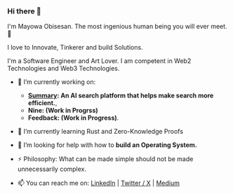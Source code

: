### Hi there 👋

I'm Mayowa Obisesan.
The most ingenious human being you will ever meet. 🙂


I love to Innovate, Tinkerer and build Solutions.

I'm a Software Engineer and Art Lover.
I am competent in Web2 Technologies and Web3 Technologies.

- 🔭 I’m currently working on:
  - **[Summary](https://createsummary.com "Summary"): An AI search platform that helps make search more efficient.**,
  - **Nine: (Work in Progrss)**
  - **Feedback: (Work in Progress)**.
- 🌱 I’m currently learning Rust and Zero-Knowledge Proofs
- 🤔 I’m looking for help with how to **build an Operating System.**
- ⚡ Philosophy: What can be made simple should not be made unnecessarily complex.

- 📫 You can reach me on:
[LinkedIn](https://linkedin.com/in/mayowa-obisesan)
|
[Twitter / X](https://x.com/blessed_mayowa)
|
[Medium](https://mayowaobisesan.medium.com)
<!--
**MayowaObisesan/mayowaobisesan** is a ✨ _special_ ✨ repository because its `README.md` (this file) appears on your GitHub profile.

Here are some ideas to get you started:

- 🔭 I’m currently working on ...
- 🌱 I’m currently learning ...
- 👯 I’m looking to collaborate on ...
- 🤔 I’m looking for help with ...
- 💬 Ask me about ...
- 📫 How to reach me: ...
- 😄 Pronouns: ...
- ⚡ Fun fact: ...
-->
